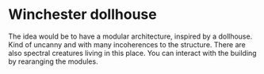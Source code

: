 # Winchester dollhouse

The idea would be to have a modular architecture, inspired by a dollhouse. Kind of uncanny and with many incoherences to the structure. There are also spectral creatures living in this place. You can interact with the building by rearanging the modules. 